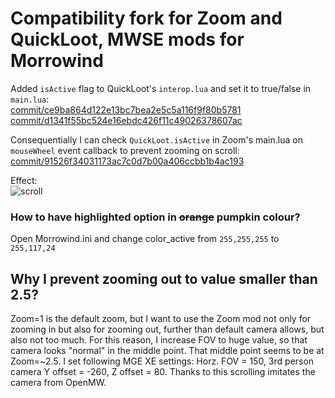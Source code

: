 # Compatibility fork for Zoom and QuickLoot, MWSE mods for Morrowind

Added `isActive` flag to QuickLoot's `interop.lua` and set it to true/false in `main.lua`:  
[commit/ce9ba864d122e13bc7bea2e5c5a116f9f80b5781](https://github.com/the-overdriven/morrowind-zoom-and-quickloot-compatibility/commit/ce9ba864d122e13bc7bea2e5c5a116f9f80b5781)  
[commit/d1341f55bc524e16ebdc426f11c49026378607ac](https://github.com/the-overdriven/morrowind-zoom-and-quickloot-compatibility/commit/d1341f55bc524e16ebdc426f11c49026378607ac)  

Consequentially I can check `QuickLoot.isActive` in Zoom's main.lua on `mouseWheel` event callback to prevent zooming on scroll:  
[commit/91526f34031173ac7c0d7b00a406ccbb1b4ac193](https://github.com/the-overdriven/morrowind-zoom-and-quickloot-compatibility/commit/91526f34031173ac7c0d7b00a406ccbb1b4ac193)  

Effect:  
![scroll](https://github.com/the-overdriven/morrowind-zoom-and-quickloot-compatibility/assets/100090726/99d8bf43-6aa0-4b1d-a889-86d5728ca6ae)
  
### How to have highlighted option in ~~orange~~ pumpkin colour?
Open Morrowind.ini and change color_active from `255,255,255` to `255,117,24`

## Why I prevent zooming out to value smaller than 2.5?
Zoom=1 is the default zoom, but I want to use the Zoom mod not only for zooming in but also for zooming out, further than default camera allows, but also not too much. For this reason, I increase FOV to huge value, so that camera looks "normal" in the middle point. That middle point seems to be at Zoom=~2.5. I set following MGE XE settings: Horz. FOV = 150, 3rd person camera Y offset = -260, Z offset = 80. Thanks to this scrolling imitates the camera from OpenMW.
